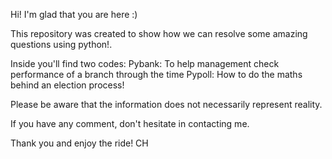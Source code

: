 Hi! I'm glad that you are here :) 

This repository was created to show how we can resolve some amazing questions using python!. 

Inside you'll find two codes: 
     Pybank: To help management check performance of a branch through the time 
     Pypoll: How to do the maths behind an election process! 

Please be aware that the information does not necessarily represent reality.  

If you have any comment, don't hesitate in contacting me. 

Thank you and enjoy the ride! 
CH
